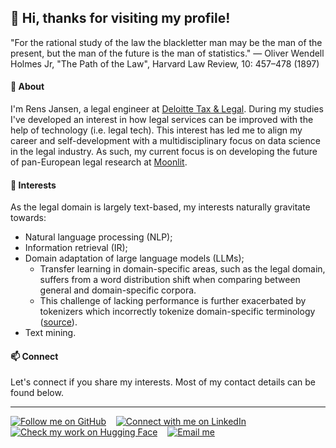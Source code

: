 ## 👋 Hi, thanks for visiting my profile!
"For the rational study of the law the blackletter man may be the man of the present, but the man of the future is the man of statistics." — Oliver Wendell Holmes Jr, "The Path of the Law", Harvard Law Review, 10: 457–478 (1897)

#### 🌱 About
I'm Rens Jansen, a legal engineer at [Deloitte Tax & Legal](https://www2.deloitte.com/nl/nl/services/legal.html). During my studies I've developed an interest in how legal services can be improved with the help of technology (i.e. legal tech). This interest has led me to align my career and self-development with a multidisciplinary focus on data science in the legal industry. As such, my current focus is on developing the future of pan-European legal research at [Moonlit](https://www.moonlit.ai/). 

#### 👀 Interests
As the legal domain is largely text-based, my interests naturally gravitate towards:
- Natural language processing (NLP);
- Information retrieval (IR);
- Domain adaptation of large language models (LLMs);
  - Transfer learning in domain-specific areas, such as the legal domain, suffers from a word distribution shift when comparing between general and domain-specific corpora. 
  - This challenge of lacking performance is further exacerbated by tokenizers which incorrectly tokenize domain-specific terminology ([source](https://www.linkedin.com/posts/bommarito_not-all-tokens-are-created-equal-not-all-activity-7163537080109809664-ZRUp)).
- Text mining.

#### 📫 Connect
Let's connect if you share my interests. Most of my contact details can be found below.

***

<!-- Social buttons -->
<div align="left">
  	<a href="https://github.com/romjansen"><img src="https://img.shields.io/github/followers/romjansen?label=GitHub&style=social" alt="Follow me on GitHub"></a>
	&nbsp;&nbsp;
	<a href="https://linkedin.com/in/romjansen"><img src="https://img.shields.io/badge/LinkedIn-0077B5?label?label=LinkedIn&style=social&logo=linkedin" alt="Connect with me on LinkedIn"></a>
	&nbsp;&nbsp;
	<a href="https://huggingface.co/romjansen"><img src="https://img.shields.io/badge/HuggingFace--_.svg?label=%F0%9F%A4%97%20Hugging%20Face&style=social" alt="Check my work on Hugging Face"></a>
	&nbsp;&nbsp;
	<a href="mailto:romjansen@outlook.com"><img src="https://img.shields.io/badge/email--_.svg?label?label=Email&style=social&logo=minutemailer" alt="Email me"></a>
</div>
